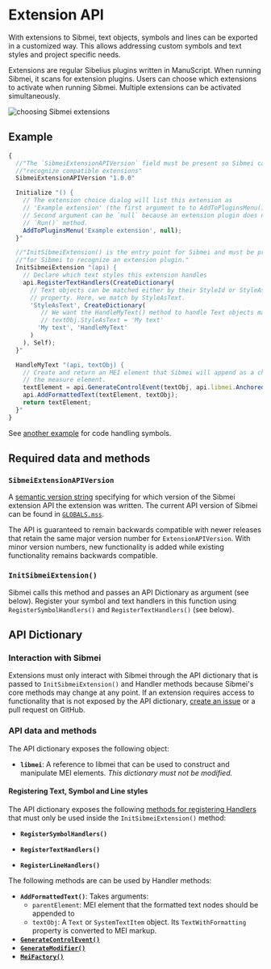 # Extension API

With extensions to Sibmei, text objects, symbols and lines can be exported in a customized way. This allows addressing custom symbols and text styles and project specific needs.

Extensions are regular Sibelius plugins written in ManuScript. When running Sibmei, it scans for extension plugins. Users can choose which extensions to activate when running Sibmei. Multiple extensions can be activated simultaneously.

![choosing Sibmei extensions](assets/extension-choice.png)

## Example

```js
{
  //"The `SibmeiExtensionAPIVersion` field must be present so Sibmei can"
  //"recognize compatible extensions"
  SibmeiExtensionAPIVersion "1.0.0"

  Initialize "() {
    // The extension choice dialog will list this extension as
    // 'Example extension' (the first argument to to AddToPluginsMenu()).
    // Second argument can be `null` because an extension plugin does not need a
    // `Run()` method.
    AddToPluginsMenu('Example extension', null);
  }"

  //"InitSibmeiExtension() is the entry point for Sibmei and must be present"
  //"for Sibmei to recognize an extension plugin."
  InitSibmeiExtension "(api) {
    // Declare which text styles this extension handles
    api.RegisterTextHandlers(CreateDictionary(
      // Text objects can be matched either by their StyleId or StyleAsText
      // property. Here, we match by StyleAsText.
      'StyleAsText', CreateDictionary(
         // We want the HandleMyText() method to handle Text objects matching
         // textObj.StyleAsText = 'My text'
        'My text', 'HandleMyText'
      )
    ), Self);
  }"

  HandleMyText "(api, textObj) {
    // Create and return an MEI element that Sibmei will append as a child to
    // the measure element.
    textElement = api.GenerateControlEvent(textObj, api.libmei.AnchoredText());
    api.AddFormattedText(textElement, textObj);
    return textElement;
  }"
}
```

See [another example](./lib/sibmei4_extension_test.plg) for code handling symbols.

## Required data and methods

### `SibmeiExtensionAPIVersion`

A [semantic version string](https://en.wikipedia.org/wiki/Software_versioning#Degree_of_compatibility) specifying for which version of the Sibmei extension
API the extension was written. The current API version of Sibmei can be found in
[`GLOBALS.mss`](./src/GLOBALS.mss).

The API is guaranteed to remain backwards compatible with newer releases that retain the same major version number for `ExtensionAPIVersion`. With minor version numbers, new functionality is added while existing functionality remains backwards compatible.

### `InitSibmeiExtension()`

Sibmei calls this method and passes an API Dictionary as argument (see below).
Register your symbol and text handlers in this function using `RegisterSymbolHandlers()` and `RegisterTextHandlers()` (see below).

## API Dictionary

### Interaction with Sibmei

Extensions must only interact with Sibmei through the API dictionary that is passed to `InitSibmeiExtension()` and Handler methods because Sibmei's core methods may change at any point. If an extension requires access to functionality that is not exposed by the API dictionary, [create an issue](https://github.com/music-encoding/sibmei/issues/new) or a pull request on GitHub.

### API data and methods

The API dictionary exposes the following object:

* **`libmei`**: A reference to libmei that can be used to construct and
   manipulate MEI elements. *This dictionary must not be modified.*

#### Registering Text, Symbol and Line styles

The API dictionary exposes the following [methods for registering Handlers](ExportHandlers.md#creating-and-registering-handlers) that must only be used inside the `InitSibmeiExtension()` method:

* **`RegisterSymbolHandlers()`**
   
* **`RegisterTextHandlers()`**

* **`RegisterLineHandlers()`**

The following methods are can be used by Handler methods:

* **`AddFormattedText()`**: Takes arguments:
   * `parentElement`: MEI element that the formatted text nodes should be appended to
   * `textObj`: A  `Text` or `SystemTextItem` object. Its `TextWithFormatting` property is converted to MEI markup.
* [**`GenerateControlEvent()`**](ExportHandlers.md#generatecontrolevent)
* [**`GenerateModifier()`**]((ExportHandlers.md#generatemodifier))
* [**`MeiFactory()`**](ExportHandlers.md#meifactory)
